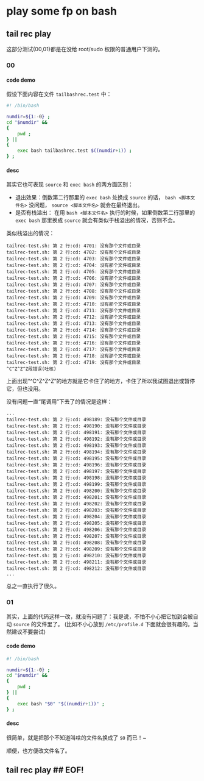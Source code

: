 # play some fp on bash



## tail rec play

这部分测试(00,01)都是在没给 root/sudo 权限的普通用户下测的。

### 00

#### code demo

假设下面内容在文件 `tailbashrec.test` 中：

```bash
#! /bin/bash

numdir=${1:-0} ;
cd "$numdir" &&
{
    pwd ;
} ||
{
    exec bash tailbashrec.test $((numdir+1)) ;
} ;
```

#### desc

其实它也可表现 `source` 和 `exec bash` 的两方面区别：
- 退出效果：倒数第二行那里的 `exec bash` 处换成 `source` 的话， `bash <脚本文件名>` 没问题， `source <脚本文件名>` 就会在最终退出。
- 是否有栈溢出： 在用 `bash <脚本文件名>` 执行的时候，如果倒数第二行那里的 `exec bash` 那里换成 `source` 就会有类似于栈溢出的情况，否则不会。

类似栈溢出的情况：

```log
tailrec-test.sh: 第 2 行:cd: 4701: 没有那个文件或目录
tailrec-test.sh: 第 2 行:cd: 4702: 没有那个文件或目录
tailrec-test.sh: 第 2 行:cd: 4703: 没有那个文件或目录
tailrec-test.sh: 第 2 行:cd: 4704: 没有那个文件或目录
tailrec-test.sh: 第 2 行:cd: 4705: 没有那个文件或目录
tailrec-test.sh: 第 2 行:cd: 4706: 没有那个文件或目录
tailrec-test.sh: 第 2 行:cd: 4707: 没有那个文件或目录
tailrec-test.sh: 第 2 行:cd: 4708: 没有那个文件或目录
tailrec-test.sh: 第 2 行:cd: 4709: 没有那个文件或目录
tailrec-test.sh: 第 2 行:cd: 4710: 没有那个文件或目录
tailrec-test.sh: 第 2 行:cd: 4711: 没有那个文件或目录
tailrec-test.sh: 第 2 行:cd: 4712: 没有那个文件或目录
tailrec-test.sh: 第 2 行:cd: 4713: 没有那个文件或目录
tailrec-test.sh: 第 2 行:cd: 4714: 没有那个文件或目录
tailrec-test.sh: 第 2 行:cd: 4715: 没有那个文件或目录
tailrec-test.sh: 第 2 行:cd: 4716: 没有那个文件或目录
tailrec-test.sh: 第 2 行:cd: 4717: 没有那个文件或目录
tailrec-test.sh: 第 2 行:cd: 4718: 没有那个文件或目录
tailrec-test.sh: 第 2 行:cd: 4719: 没有那个文件或目录
^C^Z^Z^Z段错误(吐核)
```

上面出现“^C^Z^Z^Z”的地方就是它卡住了的地方，卡住了所以我试图退出或暂停它，但也没用。

没有问题一直“尾调用”下去了的情况是这样：

```log
...
tailrec-test.sh: 第 2 行:cd: 498189: 没有那个文件或目录
tailrec-test.sh: 第 2 行:cd: 498190: 没有那个文件或目录
tailrec-test.sh: 第 2 行:cd: 498191: 没有那个文件或目录
tailrec-test.sh: 第 2 行:cd: 498192: 没有那个文件或目录
tailrec-test.sh: 第 2 行:cd: 498193: 没有那个文件或目录
tailrec-test.sh: 第 2 行:cd: 498194: 没有那个文件或目录
tailrec-test.sh: 第 2 行:cd: 498195: 没有那个文件或目录
tailrec-test.sh: 第 2 行:cd: 498196: 没有那个文件或目录
tailrec-test.sh: 第 2 行:cd: 498197: 没有那个文件或目录
tailrec-test.sh: 第 2 行:cd: 498198: 没有那个文件或目录
tailrec-test.sh: 第 2 行:cd: 498199: 没有那个文件或目录
tailrec-test.sh: 第 2 行:cd: 498200: 没有那个文件或目录
tailrec-test.sh: 第 2 行:cd: 498201: 没有那个文件或目录
tailrec-test.sh: 第 2 行:cd: 498202: 没有那个文件或目录
tailrec-test.sh: 第 2 行:cd: 498203: 没有那个文件或目录
tailrec-test.sh: 第 2 行:cd: 498204: 没有那个文件或目录
tailrec-test.sh: 第 2 行:cd: 498205: 没有那个文件或目录
tailrec-test.sh: 第 2 行:cd: 498206: 没有那个文件或目录
tailrec-test.sh: 第 2 行:cd: 498207: 没有那个文件或目录
tailrec-test.sh: 第 2 行:cd: 498208: 没有那个文件或目录
tailrec-test.sh: 第 2 行:cd: 498209: 没有那个文件或目录
tailrec-test.sh: 第 2 行:cd: 498210: 没有那个文件或目录
tailrec-test.sh: 第 2 行:cd: 498211: 没有那个文件或目录
tailrec-test.sh: 第 2 行:cd: 498212: 没有那个文件或目录
...
```

总之一直执行了很久。


### 01

其实，上面的代码这样一改，就没有问题了：我是说，不怕不小心把它加到会被自动 `source` 的文件里了。
(比如不小心放到 `/etc/profile.d` 下面就会很有趣的。当然建议不要尝试)

#### code demo

```bash
#! /bin/bash

numdir=${1:-0} ;
cd "$numdir" &&
{
    pwd ;
} ||
{
    exec bash "$0" "$((numdir+1))" ;
} ;
```

#### desc

很简单，就是把那个不知道叫啥的文件名换成了 `$0` 而已！~

顺便，也方便改文件名了。

## tail rec play ## EOF!
